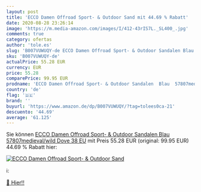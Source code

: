 ```yaml
---
layout: post
title: 'ECCO Damen Offroad Sport- & Outdoor Sand mit 44.69 % Rabatt'
date: 2020-08-28 23:26:14
image: 'https://m.media-amazon.com/images/I/412-43rIS7L._SL400_.jpg'
comments: true
category: ofertas
author: 'tole.es'
slug: 'B007VUWUQY-de ECCO Damen Offroad Sport- & Outdoor Sandalen Blau...'
sku: 'B007VUWUQY-de'
actualPrice: 55.28 EUR
currency: EUR
price: 55.28
comparePrice: 99.95 EUR
prodname: 'ECCO Damen Offroad Sport- & Outdoor Sandalen  Blau  57807medieval/wild Dove   38 EU'
country: 'de'
flag: '🇩🇪'
brand: ''
buyurl: 'https://www.amazon.de/dp/B007VUWUQY/?tag=tolees0ca-21'
descuento: '44.69'
average: '61.125'
---
```


Sie können [ECCO Damen Offroad Sport- & Outdoor Sandalen  Blau  57807medieval/wild Dove   38 EU](https://www.amazon.de/dp/B007VUWUQY/?tag=tolees0ca-21) mit Preis 55.28 EUR (original: 99.95 EUR) 44.69 % Rabatt hier:

[![ECCO Damen Offroad Sport- & Outdoor Sand](https://m.media-amazon.com/images/I/412-43rIS7L._SL400_.jpg)](https://www.amazon.de/dp/B007VUWUQY/?tag=tolees0ca-21)

ℹ️:


[🛒 Hier!!](https://www.amazon.de/dp/B007VUWUQY/?tag=tolees0ca-21)
